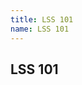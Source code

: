 ```yaml
---
title: LSS 101
name: LSS 101
---
```



## LSS 101




<div id='product-component-1637024909964'></div>
<script type="text/javascript">
/*<![CDATA[*/
(function () {
  var scriptURL = 'https://sdks.shopifycdn.com/buy-button/latest/buy-button-storefront.min.js';
  if (window.ShopifyBuy) {
    if (window.ShopifyBuy.UI) {
      ShopifyBuyInit();
    } else {
      loadScript();
    }
  } else {
    loadScript();
  }
  function loadScript() {
    var script = document.createElement('script');
    script.async = true;
    script.src = scriptURL;
    (document.getElementsByTagName('head')[0] || document.getElementsByTagName('body')[0]).appendChild(script);
    script.onload = ShopifyBuyInit;
  }
  function ShopifyBuyInit() {
    var client = ShopifyBuy.buildClient({
      domain: 'number-shirts.myshopify.com',
      storefrontAccessToken: 'ecdff15321044e9d50802317cf5b5046',
    });
    ShopifyBuy.UI.onReady(client).then(function (ui) {
      ui.createComponent('product', {
        id: '7439347187937',
        node: document.getElementById('product-component-1637024909964'),
        moneyFormat: '%24%7B%7Bamount%7D%7D',
        options: {
  "product": {
    "styles": {
      "product": {
        "@media (min-width: 601px)": {
          "max-width": "100%",
          "margin-left": "0",
          "margin-bottom": "50px"
        },
        "text-align": "left"
      },
      "title": {
        "font-size": "26px"
      },
      "button": {
        "font-size": "17px",
        "padding-top": "16.5px",
        "padding-bottom": "16.5px",
        "color": "#e7e420",
        ":hover": {
          "color": "#e7e420",
          "background-color": "#cb6b36"
        },
        "background-color": "#e1773c",
        ":focus": {
          "background-color": "#cb6b36"
        },
        "border-radius": "0px"
      },
      "quantityInput": {
        "font-size": "17px",
        "padding-top": "16.5px",
        "padding-bottom": "16.5px"
      },
      "price": {
        "font-size": "18px"
      },
      "compareAt": {
        "font-size": "15.299999999999999px"
      },
      "unitPrice": {
        "font-size": "15.299999999999999px"
      }
    },
    "layout": "horizontal",
    "contents": {
      "img": false,
      "imgWithCarousel": true,
      "description": true
    },
    "width": "100%",
    "text": {
      "button": "Add to cart"
    }
  },
  "productSet": {
    "styles": {
      "products": {
        "@media (min-width: 601px)": {
          "margin-left": "-20px"
        }
      }
    }
  },
  "modalProduct": {
    "contents": {
      "img": false,
      "imgWithCarousel": true
    },
    "styles": {
      "product": {
        "@media (min-width: 601px)": {
          "max-width": "100%",
          "margin-left": "0px",
          "margin-bottom": "0px"
        }
      },
      "button": {
        "font-size": "17px",
        "padding-top": "16.5px",
        "padding-bottom": "16.5px",
        "color": "#e7e420",
        ":hover": {
          "color": "#e7e420",
          "background-color": "#cb6b36"
        },
        "background-color": "#e1773c",
        ":focus": {
          "background-color": "#cb6b36"
        },
        "border-radius": "0px"
      },
      "quantityInput": {
        "font-size": "17px",
        "padding-top": "16.5px",
        "padding-bottom": "16.5px"
      },
      "title": {
        "font-family": "Helvetica Neue, sans-serif",
        "font-weight": "bold",
        "font-size": "26px",
        "color": "#4c4c4c"
      },
      "price": {
        "font-family": "Helvetica Neue, sans-serif",
        "font-weight": "normal",
        "font-size": "18px",
        "color": "#4c4c4c"
      },
      "compareAt": {
        "font-family": "Helvetica Neue, sans-serif",
        "font-weight": "normal",
        "font-size": "15.299999999999999px",
        "color": "#4c4c4c"
      },
      "unitPrice": {
        "font-family": "Helvetica Neue, sans-serif",
        "font-weight": "normal",
        "font-size": "15.299999999999999px",
        "color": "#4c4c4c"
      }
    },
    "text": {
      "button": "Add to cart"
    }
  },
  "option": {},
  "cart": {
    "styles": {
      "button": {
        "font-size": "17px",
        "padding-top": "16.5px",
        "padding-bottom": "16.5px",
        "color": "#e7e420",
        ":hover": {
          "color": "#e7e420",
          "background-color": "#cb6b36"
        },
        "background-color": "#e1773c",
        ":focus": {
          "background-color": "#cb6b36"
        },
        "border-radius": "0px"
      },
      "cart": {
        "background-color": "#b1a0a0"
      },
      "footer": {
        "background-color": "#b1a0a0"
      }
    },
    "text": {
      "title": "Cartppppp",
      "total": "Subtotal",
      "empty": "Your cart is emptypo09",
      "notice": "Shipping and discount codes are added at checkout.\nthanks for fdfafafd",
      "button": "Checkoutlkk",
      "noteDescription": "Special instructions for seller.yablfaopafdsfsdfsdfsfdsfs dsfsdfsdfdsfsf\nfsdfdsfsfs\ndsfsfsfsf\n"
    },
    "contents": {
      "note": true
    },
    "popup": false
  },
  "toggle": {
    "styles": {
      "toggle": {
        "background-color": "#e1773c",
        ":hover": {
          "background-color": "#cb6b36"
        },
        ":focus": {
          "background-color": "#cb6b36"
        }
      },
      "count": {
        "font-size": "17px",
        "color": "#e7e420",
        ":hover": {
          "color": "#e7e420"
        }
      },
      "iconPath": {
        "fill": "#e7e420"
      }
    }
  }
},
      });
    });
  }
})();
/*]]>*/
</script>